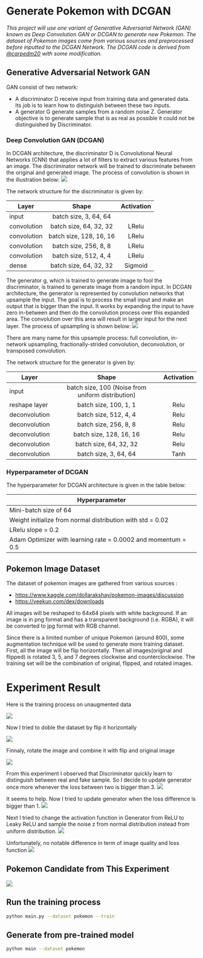 # Generate Pokemon with DCGAN

*This project will use one variant of Generative Adversarial Network (GAN) known as Deep Convolution GAN or DCGAN to generate new Pokemon. The dataset of Pokemon images come from various sources and preprocessed before inputted to the DCGAN Network. The DCGAN code is derived from [@carpedm20](https://github.com/carpedm20/DCGAN-tensorflow) with some modification.*

## Generative Adversarial Network GAN
GAN consist of two network:

 - A discriminator D receive input from training data and generated data. Its job is to learn how to distinguish between these two inputs.
 - A generator G generate samples from a random noise Z. Generator objective is to generate sample that is as real as possible it could not be distinguished by Discriminator.

 ### Deep Convolution GAN (DCGAN)
In DCGAN architecture, the discriminator D is Convolutional Neural Networks (CNN) that applies a lot of filters to extract various features from an image. The discriminator network will be trained to discriminate between the original and generated image. The process of convolution is shown in the illustration below:
![](http://deeplearning.net/software/theano_versions/dev/_images/same_padding_no_strides_transposed.gif)

The network structure for the discriminator is given by:

| Layer        | Shape           | Activation           |
| ------------- |:-------------:|:-------------:|
| input     | batch size, 3, 64, 64 | |
| convolution      | batch size, 64, 32, 32  | LRelu |
| convolution      | batch size, 128, 16, 16  |LRelu | 
| convolution      | batch size, 256, 8, 8  | LRelu |
| convolution      | batch size, 512, 4, 4 | LRelu |
| dense      | batch size, 64, 32, 32 | Sigmoid |


The generator g, which is trained to generate image to fool the discriminator, is trained to generate image from a random input. In DCGAN architecture, the generator is represented by convolution networks that upsample the input. The goal is to process the small input and make an output that is bigger than the input. It works by expanding the input to have zero in-between and then do the convolution process over this expanded area. The convolution over this area will result in larger input for the next layer. The process of upsampling is shown below: 
![](http://deeplearning.net/software/theano_versions/dev/_images/padding_strides_transposed.gif)

There are many name for this upsample process: full convolution, in-network upsampling, fractionally-strided convolution, deconvolution, or transposed convolution. 

The network structure for the generator is given by:

| Layer        | Shape           | Activation           |
| ------------- |:-------------:|:-------------:|
| input     | batch size, 100 (Noise from uniform distribution) | |
| reshape layer      | batch size, 100, 1, 1  | Relu |
| deconvolution      | batch size, 512, 4, 4   |Relu | 
| deconvolution      | batch size, 256, 8, 8  | Relu |
| deconvolution      | batch size, 128, 16, 16 | Relu |
| deconvolution      | batch size, 64, 32, 32 | Relu |
| deconvolution      | batch size, 3, 64, 64 | Tanh |


 ### Hyperparameter of DCGAN
The hyperparameter for DCGAN architecture is given in the table below:

| Hyperparameter        |
| ------------- |
| Mini-batch size of 64     |
| Weight initialize from normal distribution with std = 0.02      |  
| LRelu slope = 0.2      |
| Adam Optimizer with learning rate = 0.0002 and momentum = 0.5      |


## Pokemon Image Dataset
The dataset of pokemon images are gathered from various sources :
 - https://www.kaggle.com/dollarakshay/pokemon-images/discussion
 - https://veekun.com/dex/downloads

All images will be reshaped to 64x64 pixels with white background. If an image is in png format and has a transparent background (i.e. RGBA), it will be converted to jpg format with RGB channel.

Since there is a limited number of unique Pokemon (around 800), some augmentation technique will be used to generate more training dataset. First, all the image will be flip horizontally. Then all images(original and flipped) is rotated 3, 5, and 7 degrees clockwise and counterclockwise. The training set will be the combination of original, flipped, and rotated images.

# Experiment Result
Here is the training process on unaugmented data

![](https://media.giphy.com/media/3o751ZJJiwArkl9OZG/giphy.gif)

Now I tried to doble the dataset by flip it horizontally

![](https://media.giphy.com/media/xULW8sv6Lci0to18oU/giphy.gif)

Finnaly, rotate the image and combine it with flip and original image

![](https://media.giphy.com/media/3oFzmhJedokWQEGiY0/giphy.gif)

From this experiment I observed that Discriminator quickly learn to distinguish between real and fake sample. So I decide to update generator once more whenever the loss between two is bigger than 3.
![](https://preview.ibb.co/j0WyfR/Screenshot_from_2017_12_15_16_44_57.png)

It seems to help. Now I tried to update generator when the loss difference is bigger than 1.
![](https://preview.ibb.co/jQNAum/Screenshot_from_2017_12_15_16_49_22.png)

Next I tried to change the activation function in Generator from ReLU to Leaky ReLU and sample the noise z from normal distribution instead from uniform distribution.
![](https://media.giphy.com/media/xT0xeEvnEgaaxxRrnW/giphy.gif)

Unfortunately, no notable difference in term of image quality and loss function
![](https://preview.ibb.co/cT2Vem/Screenshot_from_2017_12_15_16_49_23.png)

## Pokemon Candidate from This Experiment
![](https://image.ibb.co/bNRqFR/pokemon_candidate.png)

## Run the training process
```sh
python main.py --dataset pokemon --train
```

## Generate from pre-trained model
```sh
python main --dataset pokemon
```









